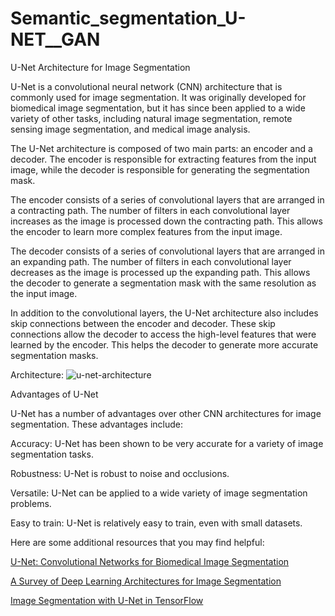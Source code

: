 # Semantic_segmentation_U-NET__GAN

U-Net Architecture for Image Segmentation

U-Net is a convolutional neural network (CNN) architecture that is commonly used for image segmentation. It was originally developed for biomedical image segmentation, but it has since been applied to a wide variety of other tasks, including natural image segmentation, remote sensing image segmentation, and medical image analysis.

The U-Net architecture is composed of two main parts: an encoder and a decoder. The encoder is responsible for extracting features from the input image, while the decoder is responsible for generating the segmentation mask.

The encoder consists of a series of convolutional layers that are arranged in a contracting path. The number of filters in each convolutional layer increases as the image is processed down the contracting path. This allows the encoder to learn more complex features from the input image.

The decoder consists of a series of convolutional layers that are arranged in an expanding path. The number of filters in each convolutional layer decreases as the image is processed up the expanding path. This allows the decoder to generate a segmentation mask with the same resolution as the input image.

In addition to the convolutional layers, the U-Net architecture also includes skip connections between the encoder and decoder. These skip connections allow the decoder to access the high-level features that were learned by the encoder. This helps the decoder to generate more accurate segmentation masks.

Architecture:
![u-net-architecture](https://github.com/Venkatesan03/Semantic_segmentation_U-NET__GAN/assets/116782185/372f73cd-210f-47a9-8894-700451ddfe51)




Advantages of U-Net

U-Net has a number of advantages over other CNN architectures for image segmentation. These advantages include:

Accuracy: U-Net has been shown to be very accurate for a variety of image segmentation tasks.

Robustness: U-Net is robust to noise and occlusions.

Versatile: U-Net can be applied to a wide variety of image segmentation problems.

Easy to train: U-Net is relatively easy to train, even with small datasets.

Here are some additional resources that you may find helpful:

[U-Net: Convolutional Networks for Biomedical Image Segmentation](https://arxiv.org/abs/1505.04597)

[A Survey of Deep Learning Architectures for Image Segmentation](https://arxiv.org/abs/1904.05548)

[Image Segmentation with U-Net in TensorFlow](https://www.tensorflow.org/tutorials/images/segmentation)

